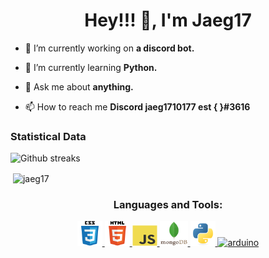 <h1 align="center">Hey!!! 👋, I'm Jaeg17</h1>

- 🔭 I’m currently working on **a discord bot.**

- 🌱 I’m currently learning **Python.**

- 💬 Ask me about **anything.**

- 📫 How to reach me **Discord jaeg1710177 est { }#3616**

<h3>Statistical Data</h3>

<div align="left">
<img src="https://github-readme-streak-stats.herokuapp.com/?user=jaeg17&theme=black-ice&hide_border=true&stroke=0000&background=0D1117&ring=e05397&fire=e05397&currStreakLabel=e05397"
alt="Github streaks">
</div>
<p>&nbsp;<img align="center" src="https://github-readme-stats.vercel.app/api?username=jaeg17&count_private=true&show_icons=true&theme=dark" alt="jaeg17" /></p>

<h3 align="Center">Languages and Tools:</h3>

<p align="Center"> <a href="https://www.w3schools.com/css/" target="_blank" rel="noreferrer"> <img src="https://raw.githubusercontent.com/devicons/devicon/master/icons/css3/css3-original-wordmark.svg" alt="css3" width="40" height="40"/> </a> <a href="https://www.w3.org/html/" target="_blank" rel="noreferrer"> <img src="https://raw.githubusercontent.com/devicons/devicon/master/icons/html5/html5-original-wordmark.svg" alt="html5" width="40" height="40"/> </a> <a href="https://developer.mozilla.org/en-US/docs/Web/JavaScript" target="_blank" rel="noreferrer"> <img src="https://raw.githubusercontent.com/devicons/devicon/master/icons/javascript/javascript-original.svg" alt="javascript" width="40" height="33"/> </a> <a href="https://www.mongodb.com/" target="_blank" rel="noreferrer"> <img src="https://raw.githubusercontent.com/devicons/devicon/master/icons/mongodb/mongodb-original-wordmark.svg" alt="mongodb" width="45" height="40"/> </a> <a href="https://www.python.org" target="_blank" rel="noreferrer"> <img src="https://raw.githubusercontent.com/devicons/devicon/master/icons/python/python-original.svg" alt="python" width="40" height="40"/> </a> <a href="https://www.arduino.cc/" target="_blank" rel="noreferrer"> <img src="https://cdn.worldvectorlogo.com/logos/arduino-1.svg" alt="arduino" width="43" height="40"/> </a> </p>
